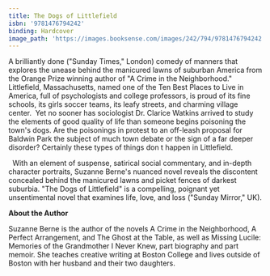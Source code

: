 ```yaml
---
title: The Dogs of Littlefield
isbn: '9781476794242'
binding: Hardcover
image_path: 'https://images.booksense.com/images/242/794/9781476794242.jpg'
---
```


A brilliantly done ("Sunday Times," London) comedy of manners that explores the unease behind the manicured lawns of suburban America from the Orange Prize winning author of "A Crime in the Neighborhood."&nbsp;
Littlefield, Massachusetts, named one of the Ten Best Places to Live in America, full of psychologists and college professors, is proud of its fine schools, its girls soccer teams, its leafy streets, and charming village center.&nbsp;
Yet no sooner has sociologist Dr. Clarice Watkins arrived to study the elements of good quality of life than someone begins poisoning the town's dogs. Are the poisonings in protest to an off-leash proposal for Baldwin Park the subject of much town debate or the sign of a far deeper disorder? Certainly these types of things don t happen in Littlefield.

&nbsp;
With an element of suspense, satirical social commentary, and in-depth character portraits, Suzanne Berne's nuanced novel reveals the discontent concealed behind the manicured lawns and picket fences of darkest suburbia. "The Dogs of Littlefield" is a compelling, poignant yet unsentimental novel that examines life, love, and loss ("Sunday Mirror," UK).

**About the Author**

Suzanne Berne is the author of the novels A Crime in the Neighborhood, A Perfect Arrangement, and The Ghost at the Table, as well as Missing Lucile: Memories of the Grandmother I Never Knew, part biography and part memoir. She teaches creative writing at Boston College and lives outside of Boston with her husband and their two daughters.